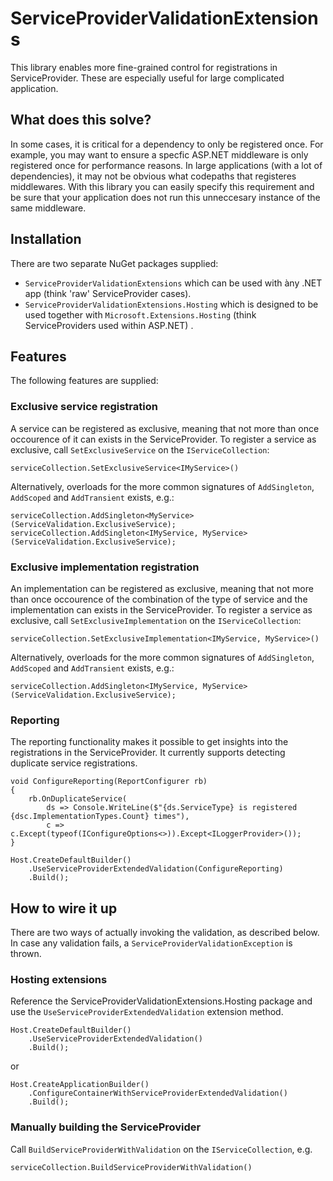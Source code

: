 # ServiceProviderValidationExtensions

This library enables more fine-grained control for registrations in ServiceProvider. 
These are especially useful for large complicated application.

## What does this solve?

In some cases, it is critical for a dependency to only be registered once. 
For example, you may want to ensure a specfic ASP.NET middleware is only registered once for performance reasons. In large applications (with a lot of dependencies), it may not be obvious what codepaths that registeres middlewares. 
With this library you can easily specify this requirement and be sure that your application does not run this unneccesary instance of the same middleware.

## Installation

There are two separate NuGet packages supplied:

- `ServiceProviderValidationExtensions` which can be used with àny .NET app (think 'raw' ServiceProvider cases).
- `ServiceProviderValidationExtensions.Hosting` which is designed to be used together with ``Microsoft.Extensions.Hosting`` (think ServiceProviders used within ASP.NET) .

## Features

The following features are supplied:

### Exclusive service registration

A service can be registered as exclusive, meaning that not more than once occourence of it can exists in the ServiceProvider.
To register a service as exclusive, call `SetExclusiveService` on the `IServiceCollection`:

```
serviceCollection.SetExclusiveService<IMyService>()
```

Alternatively, overloads for the more common signatures of `AddSingleton`, `AddScoped` and `AddTransient` exists, e.g.:

```
serviceCollection.AddSingleton<MyService>(ServiceValidation.ExclusiveService);
serviceCollection.AddSingleton<IMyService, MyService>(ServiceValidation.ExclusiveService);
```

### Exclusive implementation registration

An implementation can be registered as exclusive, meaning that not more than once occourence of the combination of the type of service and the implementation can exists in the ServiceProvider.
To register a service as exclusive, call `SetExclusiveImplementation` on the `IServiceCollection`:

```
serviceCollection.SetExclusiveImplementation<IMyService, MyService>()
```

Alternatively, overloads for the more common signatures of `AddSingleton`, `AddScoped` and `AddTransient` exists, e.g.:

```
serviceCollection.AddSingleton<IMyService, MyService>(ServiceValidation.ExclusiveService);
```

### Reporting

The reporting functionality makes it possible to get insights into the registrations in the ServiceProvider.
It currently supports detecting duplicate service registrations.

```
void ConfigureReporting(ReportConfigurer rb)
{
    rb.OnDuplicateService(
        ds => Console.WriteLine($"{ds.ServiceType} is registered {dsc.ImplementationTypes.Count} times"),
        c => c.Except(typeof(IConfigureOptions<>)).Except<ILoggerProvider>());
}

Host.CreateDefaultBuilder()
    .UseServiceProviderExtendedValidation(ConfigureReporting)
    .Build();
```

## How to wire it up

There are two ways of actually invoking the validation, as described below.
In case any validation fails, a `ServiceProviderValidationException` is thrown.

### Hosting extensions

Reference the ServiceProviderValidationExtensions.Hosting package and use the `UseServiceProviderExtendedValidation` extension method.

```
Host.CreateDefaultBuilder()
    .UseServiceProviderExtendedValidation()
    .Build();
```

or

```
Host.CreateApplicationBuilder()
    .ConfigureContainerWithServiceProviderExtendedValidation()
    .Build();
```

### Manually building the ServiceProvider

Call `BuildServiceProviderWithValidation` on the `IServiceCollection`, e.g.

```
serviceCollection.BuildServiceProviderWithValidation()
```


